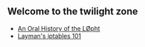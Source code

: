 ## Welcome to the twilight zone

- [An Oral History of the LØpht](https://duo.com/decipher/an-oral-history-of-the-l0pht) 
- [Layman's iptables 101](https://iximiuz.com/en/posts/laymans-iptables-101/) 
